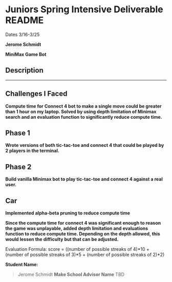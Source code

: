 # Juniors Spring Intensive Deliverable README

Dates 3/16-3/25

**Jerome Schmidt**


**MiniMax Game Bot**


## Description

****


## Challenges I Faced

**Compute time for Connect 4 bot to make a single move could be greater than 1 hour on my laptop. Solved by using depth limitation of Minimax search and an evaluation function to significantly reduce compute time.**

## Phase 1
**Wrote versions of both tic-tac-toe and connect 4 that could be played by 2 players in the terminal.**

## Phase 2
**Build vanilla Minimax bot to play tic-tac-toe and connect 4 against a real user.**

## Car
**Implemented alpha-beta pruning to reduce compute time**

**Since the compute time for connect 4 was significant enough to reason the game was unplayable, added depth limitation and evaluations function to reduce compute time. Depending on the depth allowed, this would lessen the difficulty but that can be adjusted.**

Evaluation Formula: score = ((number of possible streaks of 4)*10 + (number of possible streaks of 3)*5 + (number of possible streaks of 2)*2)


**Student Name:**                
> Jerome Schmidt
**Make School Advisor Name**
> TBD
